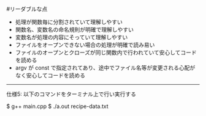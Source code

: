 #リーダブルな点

* 処理が関数毎に分割されていて理解しやすい
* 関数名、変数名の命名規則が明確で理解しやすい
* 変数名が処理の内容にそっていて理解しやすい
* ファイルをオープンできない場合の処理が明確で読み易い
* ファイルのオープンとクローズが同じ関数内で行われていて安心してコードを読める
* argv が const で指定されてあり、途中でファイル名等が変更される心配がなく安心してコードを読める


-------------
仕様5:
以下のコマンドをターミナル上で行い実行する

$ g++ main.cpp
$ ./a.out recipe-data.txt
